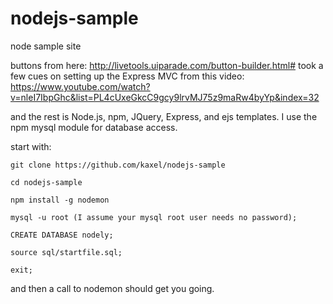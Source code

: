# nodejs-sample
node sample site

buttons from here: http://livetools.uiparade.com/button-builder.html#
took a few cues on setting up the Express MVC from this video: https://www.youtube.com/watch?v=nleI7IbpGhc&list=PL4cUxeGkcC9gcy9lrvMJ75z9maRw4byYp&index=32

and the rest is Node.js, npm, JQuery, Express, and ejs templates. I use the npm mysql module for database access.

start with:
```
git clone https://github.com/kaxel/nodejs-sample

cd nodejs-sample

npm install -g nodemon

mysql -u root (I assume your mysql root user needs no password);

CREATE DATABASE nodely;

source sql/startfile.sql;

exit;
```

and then a call to nodemon should get you going.